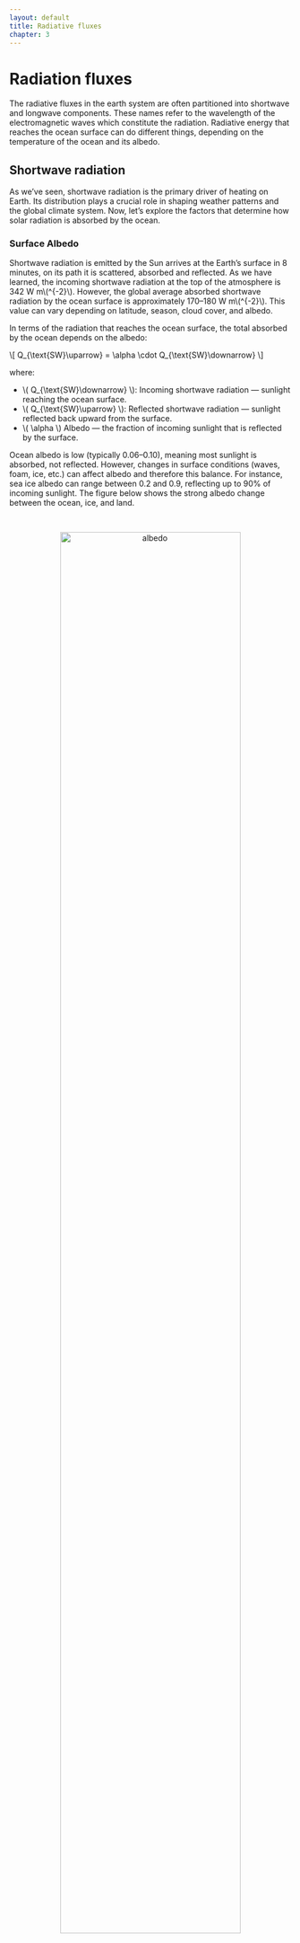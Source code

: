 ```yaml
---
layout: default
title: Radiative fluxes
chapter: 3
---
```


<h1> Radiation fluxes </h1>

The radiative fluxes in the earth system are often partitioned into shortwave and longwave components. These names refer to the wavelength of the electromagnetic waves which constitute the radiation. Radiative energy that reaches the ocean surface can do different things, depending on the temperature of the ocean and its albedo. 

<h2>Shortwave radiation</h2>

As we’ve seen, shortwave radiation is the primary driver of heating on Earth. Its distribution plays a crucial role in shaping weather patterns and the global climate system. Now, let’s explore the factors that determine how solar radiation is absorbed by the ocean. 

<h3>Surface Albedo</h3>

Shortwave radiation is emitted by the Sun arrives at the Earth’s surface in 8 minutes, on its path it is scattered, absorbed and reflected. As we have learned, the incoming shortwave radiation at the top of the atmosphere is 342 W m\\(^{-2}\\). However, the global average absorbed shortwave radiation by the ocean surface is approximately 170–180 W m\\(^{-2}\\). This value can vary depending on latitude, season, cloud cover, and albedo.

In terms of the radiation that reaches the ocean surface, the total absorbed by the ocean depends on the albedo:

\\[ Q_{\text{SW}\uparrow} = \alpha \cdot Q_{\text{SW}\downarrow} \\]

where:
- \\( Q_{\text{SW}\downarrow} \\)​: Incoming shortwave radiation — sunlight reaching the ocean surface.
- \\( Q_{\text{SW}\uparrow} \\): Reflected shortwave radiation — sunlight reflected back upward from the surface.
- \\( \alpha \\) Albedo — the fraction of incoming sunlight that is reflected by the surface.

Ocean albedo is low (typically 0.06–0.10), meaning most sunlight is absorbed, not reflected. However, changes in surface conditions (waves, foam, ice, etc.) can affect albedo and therefore this balance. For instance, sea ice albedo can range between 0.2 and 0.9, reflecting up to 90% of incoming sunlight. The figure below shows the strong albedo change between the ocean, ice, and land.

<div style="text-align: center;">
  <img src="assets/images/albedo.png" alt="albedo" style="width: 80%; margin: 30px 0  0px 0;">
  <p><em>Albedo of the Earth's surface.</em></p>
</div>

<h3>Shortwave penetrative radiation</h3>

Shortwave radiation can penetrate tens of meters into the ocean, unlike longwave radiation (which is absorbed in the top microns).

**Penetration is highly wavelength-dependent:**

- Blue/green light (shorter wavelengths) penetrates deepest (up to ~100 m in clear water).
- Red/infrared light is absorbed within the top few meters

In the clearest seawater, around 75% of entering Qsw is absorbed by 10 m depth. Meanwhile, in biologically productive or turbid waters will extinguish around 95% by 10 m.

The amount of shortwave radiation that reaches a given depth can be simplified to:

\\[ Q_{pen} = Q_{sw} e^{-kh} \\]

where:
- \\( Q_{pen} \\): the amount of shortwave radiation that reaches depth hh—i.e., how much of the original solar energy has penetrated to that depth.
- \\( h \\): depth in the water column, in meters (m). Sometimes it can be non-dimensional if scaled, but generally it's depth.
- \\( e^{-h} \\): exponential decay with depth. As you go deeper, less radiation is left because the water absorbs and scatters it.
- \\( k \\): the light attenuation coefficient (units: m⁻¹). It depends on water clarity, chlorophyll, and other optical properties.

The below figure shows an example for three commonly used water types in ocean models (Paulson and Simpson, 1977). \\( k \\) is approximated to 1.

<div style="text-align: center;">
  <img src="assets/images/sw-pen.png" alt="sw-pen" style="width: 70%; margin: 30px 0 0px 0;">
  <p><em>Penetration depth of shortwave radiation based on three different water types from Paulson and Simpson (1977) and the light attenuation coefficient approximated to 1.</em></p>
</div>

<h3>Global estimates of net shortwave radiation</h3>

The climatological estimate of shortwave radiation shows clear patterns of shortwave radiation reaching the surface. See if you identify key ocean and atmosphere features in these patterns?

<div style="text-align: center;">
  <img src="assets/images/sw-rad-map.png" alt="sw-rad-map" style="width: 100%; margin: 30px 0 0px 0;">
  <p><em>The climatological estimate of shortwave radiation based on ship meteorological reports. The data is from the National Oceanography Centre surface flux climatology Version 1.1. Data source: <a href="ftp://ftp.noc.soton.ac.uk/pub/sxj/clim/netcdf/">National Oceanography Center UK</a></em></p>
</div>

<h2>Longwave radiation</h2>

The net longwave radiation (outgoing minus incoming) is a key part of the ocean surface energy budget. It represents a loss of heat from the ocean to the atmosphere, though some of that loss is offset by downwelling radiation from the atmosphere.

<h3>Outgoing longwave radiation</h3>

The ocean emits infrared radiation (longwave radiation) because it's warmer than the atmosphere above it. This follows the Stefan–Boltzmann law:

\\[
Q_{\text{LW} \uparrow} = \epsilon \sigma T_s^4
\\]

where:

\\( Q_{\text{LW} \uparrow} \\) is the emitted (upward) longwave radiation at the surface (W m\\(^{-2}\\)),

\\( \epsilon \\) is the surface emissivity (typically 0.97–0.99 for ocean),

\\( \sigma \\) is the Stefan–Boltzmann constant (5.67 \\( \times \\) 10\\(^{-8} \, \text{W} \, \text{m}^{-2} \, \text{K}^{-4} \\)),

\\( T_s \\) is the sea surface skin temperature (in Kelvin).

<h3>Incoming longwave radiation</h3>

The atmosphere emits infrared radiation downward toward the ocean surface. This is called downwelling longwave radiation and is also governed by Planck’s Law. It depends on:

- Atmospheric temperature
- Cloud cover and greenhouse gases
- Water vapor content

This incoming radiation partially offsets the ocean's longwave loss.

<h3>Net longwave radiation</h3>

The net longwave radiation flux is the **difference between incoming and outgoing** components:

\\[
Q_{\text{LW}} = Q_{\text{LW} \downarrow} - Q_{\text{LW} \uparrow}
\\]

where:

\\( Q_{\text{LW}} \\) is the net longwave radiation at the sea surface (W m\\(^{-2}\\)),

\\( Q_{\text{LW} \downarrow} \\) is the downwelling atmospheric radiation (W m\\(^{-2}\\)),

\\( Q_{\text{LW} \uparrow} \\) is the emitted ocean radiation, as defined above.

A negative \\( Q_{\text{LW}} \\) indicates a net **loss of energy** from the ocean to the atmosphere.

<h3>Emissivity</h3>

Emissivity is a measure of how efficiently a surface emits thermal radiation compared to a perfect blackbody (\\( \epsilon = 1 \\)). 

For the ocean, emissivity in the infrared range is high, typically between 0.97 and 0.99. This means the ocean emits nearly as much longwave radiation as a perfect emitter.

Atmospheric emissivity (affecting \\( Q_{\text{LW} \downarrow} \\)) varies more with temperature, moisture, and cloud conditions.

<div style="text-align: center;">
  <img src="assets/images/lw-rad-map.png" alt="lw-rad-map" style="width: 100%; margin: 30px 0 0px 0;">
  <p><em>The climatological estimate of net longwave radiation based on ship meteorological reports. The data is from the National Oceanography Centre surface flux climatology Version 1.1. Data source: <a href="ftp://ftp.noc.soton.ac.uk/pub/sxj/clim/netcdf/">National Oceanography Center UK</a></em></p>
</div>

<h2>In-Situ Measurements</h2>

<h3>Pyranometers</h3>

To measure the downwelling shortwave radiation at sea, we use pyranometers. 

- A pyranometer is a sensor that measures hemispherical solar irradiance (i.e., radiation from the entire sky dome) on a flat surface. 
- It typically measures radiation over the wavelength range of approximately 300–2800 nano meters — capturing the bulk of shortwave radiation from the sun.

**How pyranometers work**

The sensing element is usually a thermopile that generates a voltage proportional to the net radiant energy it absorbs.

The sensor surface is protected by glass domes that:
- Transmit shortwave radiation
- Block longwave radiation
- Protect against environmental contaminants (e.g., salt spray, dust)

The output signal (a small voltage, in microvolts) is converted to irradiance (W/m²) using a calibration factor.

**Measuring shortwave radiation at sea**

At sea, pyranometers are often installed:

- On buoys (e.g., TAO/TRITON array in the tropical Pacific)
- On ship masts (carefully sited to minimize shading and reflection)

They measure the downwelling shortwave radiation QSW↓​ — i.e., the radiation coming from the atmosphere and sky to the ocean surface.

<div style="text-align: center;">
  <img src="assets/images/spn1.png" alt="spn1" style="width: 80%; margin: 30px 0 0px 0;">
  <p><em>SPN1 Pyranometer. Source: <a href="https://delta-t.co.uk/product/spn1/">Delta T</a></em></p>
</div>

**Key considerations**

- Tilt corrections: The platform (ship or buoy) may tilt due to waves, causing measurement errors. Some systems apply real-time corrections using motion sensors (IMUs).
- Shading: Structures (like masts) can shade the sensor. Good installation minimizes this.
- Reflections (albedo): At the sea surface, some shortwave radiation is reflected back into the atmosphere. Pyranometers measure incoming radiation only; separate instruments (e.g., up-looking pyranometers) are needed to measure reflected radiation and calculate surface albedo.
- Salt spray and contamination: Can reduce transmission through the domes. Regular cleaning or self-cleaning domes are used on autonomous platforms.

<h3>Pyrgeometers</h3>

To measure the downwelling longwave radiation we use pyrgeomters. A pyrgeometer measures thermal infrared radiation, typically >4 µm.

It detects the infrared energy emitted by the atmosphere, clouds, and sometimes the sea surface itself.

<div style="text-align: center;">
  <img src="assets/images/pyrgeometer.png" alt="spn1" style="width: 80%; margin: 30px 0 0px 0;">
  <p><em>Kipp & Zonen pyrgeometer.</em></p>
</div>

The core part is a thermopile sensor with a dome-shaped window made of a material (e.g. silicon or germanium) that transmits longwave radiation.

It senses temperature differences between the detector and incoming infrared energy.

It usually has:
- A blackened surface to absorb radiation.
- A temperature sensor (often a thermistor) to record the instrument’s body temperature.

The net signal is used to calculate downwelling longwave radiation using an energy balance formula.

